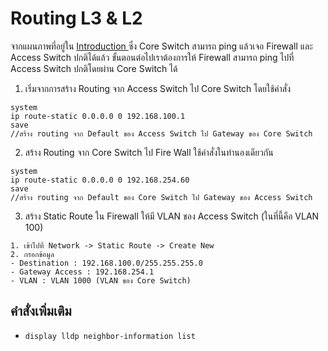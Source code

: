 # Routing L3 & L2

จากแผนภาพที่อยู่ใน [Introduction ](https://github.com/gunny64jaa/Internship-ISC./blob/main/1_Introduction.md) ซึ่ง Core Switch สามารถ ping แล้วเจอ Firewall และ Access Switch ปกติได้แล้ว ขั้นตอนต่อไปเราต้องการให้ Firewall สามารถ ping ไปที่ Access Switch ปกติโดยผ่าน Core Switch ได้

1. เริ่มจากการสร้าง Routing จาก Access Switch ไป Core Switch โดยใช้คำสั่ง
~~~
system
ip route-static 0.0.0.0 0 192.168.100.1
save
//สร้าง routing จาก Default ของ Access Switch ไป Gateway ของ Core Switch
~~~
2. สร้าง Routing จาก Core Switch ไป Fire Wall ใช้คำสั่งในทำนองเดียวกัน
~~~
system
ip route-static 0.0.0.0 0 192.168.254.60
save
//สร้าง routing จาก Default ของ Core Switch ไป Gateway ของ Access Switch
~~~
3. สร้าง Static Route ใน Firewall ให้มี VLAN ของ Access Switch (ในที่นี้คือ VLAN 100)
~~~
1. เข้าไปที่ Network -> Static Route -> Create New
2. กรอกข้อมูล
- Destination : 192.168.100.0/255.255.255.0
- Gateway Access : 192.168.254.1
- VLAN : VLAN 1000 (VLAN ของ Core Switch)
~~~


## คำสั่งเพิ่มเติม
- `display lldp neighbor-information list`
